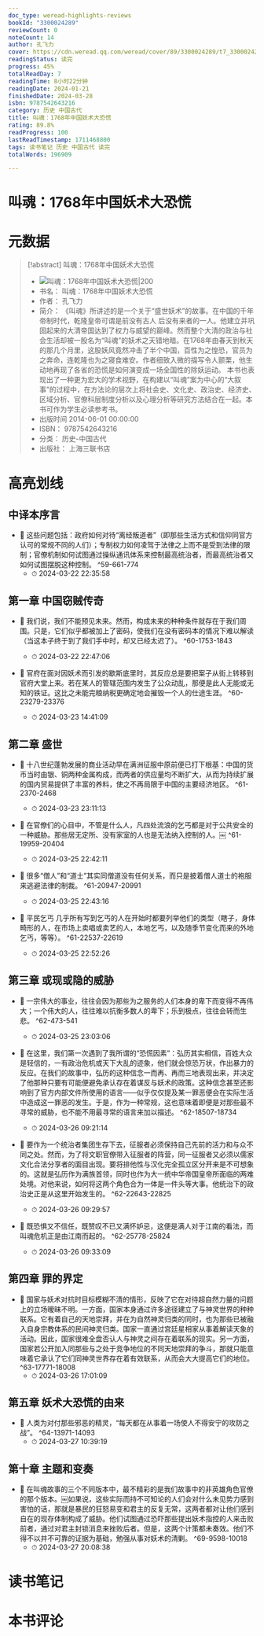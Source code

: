 ```yaml
---
doc_type: weread-highlights-reviews
bookId: "3300024289"
reviewCount: 0
noteCount: 14
author: 孔飞力
cover: https://cdn.weread.qq.com/weread/cover/89/3300024289/t7_3300024289.jpg
readingStatus: 读完
progress: 45%
totalReadDay: 7
readingTime: 8小时22分钟
readingDate: 2024-01-21
finishedDate: 2024-03-28
isbn: 9787542643216
category: 历史 中国古代
title: 叫魂：1768年中国妖术大恐慌
rating: 89.8%
readProgress: 100
lastReadTimestamp: 1711468800
tags: 读书笔记 历史 中国古代 读完
totalWords: 196909

---
```


# 叫魂：1768年中国妖术大恐慌

# 元数据
> [!abstract] 叫魂：1768年中国妖术大恐慌
> - ![ 叫魂：1768年中国妖术大恐慌|200](https://cdn.weread.qq.com/weread/cover/89/3300024289/t7_3300024289.jpg)
> - 书名： 叫魂：1768年中国妖术大恐慌
> - 作者： 孔飞力
> - 简介： 《叫魂》所讲述的是一个关于“盛世妖术”的故事。在中国的千年帝制时代，乾隆皇帝可谓是前没有古人 后没有来者的一人。他建立并巩固起来的大清帝国达到了权力与威望的巅峰。然而整个大清的政治与社会生活却被一股名为“叫魂”的妖术之天错地暗。在1768年由春天到秋天的那几个月里，这股妖风竟然冲击了半个中国，百性为之惶恐，官员为之奔命，连乾隆也为之寝食难安。作者细致入微的描写令人颤栗，他生动地再现了各省的恐慌是如何演变成一场全国性的除妖运动。
本书也表现出了一种更为宏大的学术视野，在构建以“叫魂”案为中心的“大叙事”的过程中，在方法论的层次上将社会史、文化史、政治史、经济史、区域分析、官僚科层制度分析以及心理分析等研究方法结合在一起。本书可作为学生必读参考书。
> - 出版时间 2014-06-01 00:00:00
> - ISBN： 9787542643216
> - 分类： 历史-中国古代
> - 出版社： 上海三联书店

# 高亮划线

## 中译本序言


- 📌 这些问题包括：政府如何对待“离经叛道者”（即那些生活方式和信仰同官方认可的常规不同的人们）；专制权力如何凌驾于法律之上而不是受到法律的限制；官僚机制如何试图通过操纵通讯体系来控制最高统治者，而最高统治者又如何试图摆脱这种控制。 ^59-661-774
    - ⏱ 2024-03-22 22:35:58 
## 第一章 中国窃贼传奇


- 📌 我们说，我们不能预见未来。然而，构成未来的种种条件就存在于我们周围。只是，它们似乎都被加上了密码，使我们在没有密码本的情况下难以解读（当这本子终于到了我们手中时，却又已经太迟了）。 ^60-1753-1843
    - ⏱ 2024-03-22 22:47:06 

- 📌 官府在面对因妖术而引发的歇斯底里时，其反应总是要把案子从街上转移到官府大堂上来。若在某人的管辖范围内发生了公众动乱，那便是此人无能或无知的铁证。这比之未能完粮纳税更确定地会摧毁一个人的仕途生涯。 ^60-23279-23376
    - ⏱ 2024-03-23 14:41:09 
## 第二章 盛世


- 📌 十八世纪蓬勃发展的商业活动早在满洲征服中原前便已打下根基：中国的货币当时由银、铜两种金属构成，而两者的供应量均不断扩大，从而为持续扩展的国内贸易提供了丰富的养料，使之不再局限于中国的主要经济地区。 ^61-2370-2468
    - ⏱ 2024-03-23 23:11:13 

- 📌 在官僚们的心目中，不管是什么人，凡四处流浪的乞丐都是对于公共安全的一种威胁。那些居无定所、没有家室的人也是无法纳入控制的人。￼ ^61-19959-20404
    - ⏱ 2024-03-25 22:42:11 

- 📌 很多“僧人”和“道士”其实同僧道没有任何关系，而只是披着僧人道士的袍服来逃避法律的制裁。 ^61-20947-20991
    - ⏱ 2024-03-25 22:43:16 

- 📌 平民乞丐 几乎所有写到乞丐的人在开始时都要列举他们的类型（瞎子，身体畸形的人，在市场上卖唱或卖艺的人，本地乞丐，以及随季节变化而来的外地乞丐，等等）。 ^61-22537-22619
    - ⏱ 2024-03-25 22:52:26 
## 第三章 或现或隐的威胁


- 📌 一宗伟大的事业，往往会因为那些为之服务的人们本身的卑下而变得不再伟大；一个伟大的人，往往难以抗衡多数人的卑下；乐到极点，往往会转而生悲。 ^62-473-541
    - ⏱ 2024-03-25 23:03:06 

- 📌 在这里，我们第一次遇到了我所谓的“恐慌因素”：弘历其实相信，百姓大众是轻信的，一有政治危机或天下大乱的迹象，他们就会惊恐万状，作出暴力的反应。在我们的故事中，弘历的这种信念一而再、再而三地表现出来，并决定了他那种只要有可能便避免承认存在着谋反与妖术的政策。这种信念甚至还影响到了官方内部文件所使用的语言——似乎仅仅提及某一罪恶便会在实际生活中造成这一罪恶的发生。于是，作为一种常规，这也意味着即便是对那些最不寻常的威胁，也不能不用最寻常的语言来加以描述。 ^62-18507-18734
    - ⏱ 2024-03-26 09:21:14 

- 📌 要作为一个统治者集团生存下去，征服者必须保持自己先前的活力和与众不同之处。然而，为了将文职官僚带入征服者的阵营，同一征服者又必须以儒家文化合法分享者的面目出现。要将排他性与汉化完全孤立区分开来是不可想象的。这就是弘历作为满族首领，同时也作为大一统中华帝国皇帝所面临的两难处境。对他来说，如何将这两个角色合为一体是一件头等大事。他统治下的政治史正是从这里开始发生的。 ^62-22643-22825
    - ⏱ 2024-03-26 09:29:57 

- 📌 既恐惧又不信任，既赞叹不已又满怀妒忌，这便是满人对于江南的看法，而叫魂危机正是由江南而起的。 ^62-25778-25824
    - ⏱ 2024-03-26 09:33:09 
## 第四章 罪的界定


- 📌 国家与妖术对抗时目标模糊不清的情形，反映了它在对待超自然力量的问题上的立场暧昧不明。一方面，国家本身通过许多途径建立了与神灵世界的种种联系。它有着自己的天地崇拜，并在为自然神灵归类的同时，也为那些已被融入自身宗教体系的民间神灵归类。国家一直通过宫廷星相家从事着解读天象的活动。因此，国家很难全盘否认人与神灵之间存在着联系的现实。另一方面，国家若公开加入同那些与之处于竞争地位的不同天地崇拜的争斗，那就只能意味着它承认了它们同神灵世界存在着有效联系，从而会大大提高它们的地位。 ^63-17771-18008
    - ⏱ 2024-03-26 17:01:09 
## 第五章 妖术大恐慌的由来


- 📌 人类为对付那些邪恶的精灵，“每天都在从事着一场使人不得安宁的攻防之战”。 ^64-13971-14093
    - ⏱ 2024-03-27 10:39:19 
## 第十章 主题和变奏


- 📌 在叫魂故事的三个不同版本中，最不精彩的是我们故事中的非英雄角色官僚的那个版本。￼如果说，这些实际而持不可知论的人们会对什么未见势力感到害怕的话，那就是暴民的狂怒易变和君主的反复无常，这两者都对让他们感到自在的现存体制构成了威胁。他们试图通过恐吓那些提出妖术指控的人来击败前者，通过对君主封锁消息来挫败后者。但是，这两个计策都未奏效。他们不得不以并不可靠的证据为基础，勉强从事对妖术的清剿。 ^69-9598-10018
    - ⏱ 2024-03-27 20:08:38 
# 读书笔记

# 本书评论
